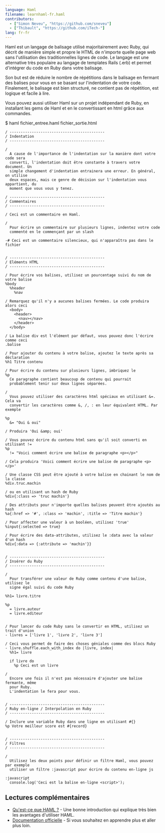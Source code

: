 ```yaml
---
language: Haml
filename: learnhaml-fr.haml
contributors:
  - ["Simon Neveu", "https://github.com/sneveu"]
  - ["Thibault", "https://github.com/iTech-"]
lang: fr-fr
---
```


Haml est un langage de balisage utilisé majoritairement avec Ruby, qui décrit de manière simple et propre le HTML de n'importe quelle page web sans l'utilisation des traditionnelles lignes de code. Le langage est une alternative très populaire au langage de templates Rails (.erb) et permet d'intégrer du code en Ruby dans votre balisage.

Son but est de réduire le nombre de répétitions dans le balisage en fermant des balises pour vous en se basant sur l'indentation de votre code. Finalement, le balisage est bien structuré, ne contient pas de répétition, est logique et facile à lire.

Vous pouvez aussi utiliser Haml sur un projet indépendant de Ruby, en installant les gems de Haml et en le convertissant en html grâce aux commandes.

$ haml fichier_entree.haml fichier_sortie.html


```haml
/ -------------------------------------------
/ Indentation
/ -------------------------------------------

/
  A cause de l'importance de l'indentation sur la manière dont votre code sera
  converti, l'indentation doit être constante à travers votre document. Un
  simple changement d'indentation entrainera une erreur. En général, on utilise
  deux espaces, mais ce genre de décision sur l'indentation vous appartient, du
  moment que vous vous y tenez.

/ -------------------------------------------
/ Commentaires
/ -------------------------------------------

/ Ceci est un commentaire en Haml.

/
  Pour écrire un commentaire sur plusieurs lignes, indentez votre code
  commenté en le commençant par un slash

-# Ceci est un commentaire silencieux, qui n'apparaîtra pas dans le fichier


/ -------------------------------------------
/ Eléments HTML
/ -------------------------------------------

/ Pour écrire vos balises, utilisez un pourcentage suivi du nom de votre balise
%body
  %header
    %nav

/ Remarquez qu'il n'y a aucunes balises fermées. Le code produira alors ceci
  <body>
    <header>
      <nav></nav>
    </header>
  </body>

/ La balise div est l'élément par défaut, vous pouvez donc l'écrire comme ceci
.balise

/ Pour ajouter du contenu à votre balise, ajoutez le texte après sa déclaration
%h1 Titre contenu

/ Pour écrire du contenu sur plusieurs lignes, imbriquez le
%p
  Ce paragraphe contient beaucoup de contenu qui pourrait
  probablement tenir sur deux lignes séparées.

/
  Vous pouvez utiliser des caractères html spéciaux en utilisant &=. Cela va
  convertir les caractères comme &, /, : en leur équivalent HTML. Par exemple

%p
  &= "Oui & oui"

/ Produira 'Oui &amp; oui'

/ Vous pouvez écrire du contenu html sans qu'il soit converti en utilisant !=
%p
  != "Voici comment écrire une balise de paragraphe <p></p>"

/ Cela produira 'Voici comment écrire une balise de paragraphe <p></p>'

/ Une classe CSS peut être ajouté à votre balise en chainant le nom de la classe
%div.truc.machin

/ ou en utilisant un hash de Ruby
%div{:class => 'truc machin'}

/ Des attributs pour n'importe quelles balises peuvent être ajoutés au hash
%a{:href => '#', :class => 'machin', :title => 'Titre machin'}

/ Pour affecter une valeur à un booléen, utilisez 'true'
%input{:selected => true}

/ Pour écrire des data-attributes, utilisez le :data avec la valeur d'un hash
%div{:data => {:attribute => 'machin'}}


/ -------------------------------------------
/ Insérer du Ruby
/ -------------------------------------------

/
  Pour transférer une valeur de Ruby comme contenu d'une balise, utilisez le
  signe égal suivi du code Ruby

%h1= livre.titre

%p
  = livre.auteur
  = livre.editeur


/ Pour lancer du code Ruby sans le convertir en HTML, utilisez un trait d'union
- livres = ['livre 1', 'livre 2', 'livre 3']

/ Ceci vous permet de faire des choses géniales comme des blocs Ruby
- livre.shuffle.each_with_index do |livre, index|
  %h1= livre

  if livre do
    %p Ceci est un livre

/
  Encore une fois il n'est pas nécessaire d'ajouter une balise fermante, même
  pour Ruby.
  L'indentation le fera pour vous.


/ -------------------------------------------
/ Ruby en-ligne / Interpolation en Ruby
/ -------------------------------------------

/ Inclure une variable Ruby dans une ligne en utilisant #{}
%p Votre meilleur score est #{record}


/ -------------------------------------------
/ Filtres
/ -------------------------------------------

/
  Utilisez les deux points pour définir un filtre Haml, vous pouvez par exemple
  utiliser un filtre :javascript pour écrire du contenu en-ligne js

:javascript
  console.log('Ceci est la balise en-ligne <script>');
```

## Lectures complémentaires

- [Qu'est-ce que HAML ?](http://haml.info/) - Une bonne introduction qui explique très bien les avantages d'utiliser HAML.
- [Documentation officielle](http://haml.info/docs/yardoc/file.REFERENCE.html) - Si vous souhaitez en apprendre plus et aller plus loin.
